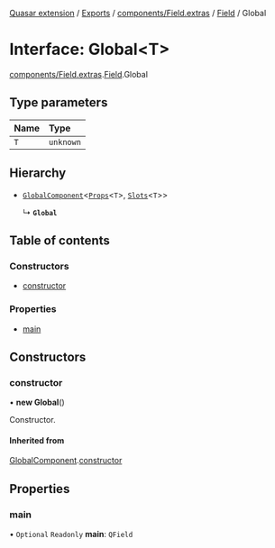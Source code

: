 [Quasar extension](../index.md) / [Exports](../modules.md) / [components/Field.extras](../modules/components_Field_extras.md) / [Field](../modules/components_Field_extras.Field.md) / Global

# Interface: Global<T\>

[components/Field.extras](../modules/components_Field_extras.md).[Field](../modules/components_Field_extras.Field.md).Global

## Type parameters

| Name | Type |
| :------ | :------ |
| `T` | `unknown` |

## Hierarchy

- [`GlobalComponent`](components_api_misc.GlobalComponent.md)<[`Props`](components_Field_extras.Field.Props.md)<`T`\>, [`Slots`](components_Field_extras.Field.Slots.md)<`T`\>\>

  ↳ **`Global`**

## Table of contents

### Constructors

- [constructor](components_Field_extras.Field.Global.md#constructor)

### Properties

- [main](components_Field_extras.Field.Global.md#main)

## Constructors

### constructor

• **new Global**()

Constructor.

#### Inherited from

[GlobalComponent](components_api_misc.GlobalComponent.md).[constructor](components_api_misc.GlobalComponent.md#constructor)

## Properties

### main

• `Optional` `Readonly` **main**: `QField`

